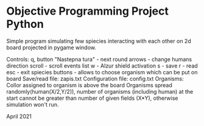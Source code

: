 # Objective Programming Project Python

Simple program simulating few spiecies interacting with each other on 2d board projected in pygame window.

Controls:
    q, button "Nastepna tura" - next round
    arrows - change humans direction
    scroll - scroll events list
    w - Alzur shield activation
    s - save
    r - read
    esc - exit
    spiecies buttons - allows to choose organism which can be put on board
Save/read file:
    zapis.txt
Configuration file:
    config.txt
Organisms:
    Collor assigned to organism is above the board
Organisms spread randomly(human(X/2,Y/2)), number of organisms (including human) at the start cannot be greater than
    number of given fields (X*Y), otherwise simulation won't run.

April 2021
